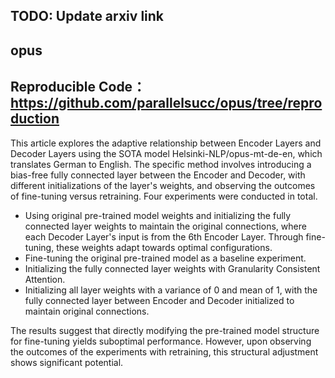 ## TODO: Update arxiv link
## opus
## Reproducible Code：https://github.com/parallelsucc/opus/tree/reproduction

This article explores the adaptive relationship between Encoder Layers and Decoder Layers using the SOTA model Helsinki-NLP/opus-mt-de-en, which translates German to English. The specific method involves introducing a bias-free fully connected layer between the Encoder and Decoder, with different initializations of the layer's weights, and observing the outcomes of fine-tuning versus retraining. Four experiments were conducted in total. 

-	Using original pre-trained model weights and initializing the fully connected layer weights to maintain the original connections, where each Decoder Layer's input is from the 6th Encoder Layer. Through fine-tuning, these weights adapt towards optimal configurations.
-	Fine-tuning the original pre-trained model as a baseline experiment.
-	Initializing the fully connected layer weights with Granularity Consistent Attention.
-	Initializing all layer weights with a variance of 0 and mean of 1, with the fully connected layer between Encoder and Decoder initialized to maintain original connections.

The results suggest that directly modifying the pre-trained model structure for fine-tuning yields suboptimal performance. However, upon observing the outcomes of the experiments with retraining, this structural adjustment shows significant potential.


